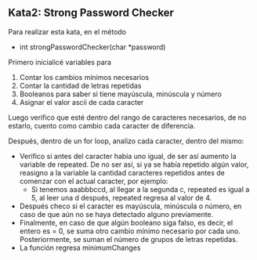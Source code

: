 ## Kata2: Strong Password Checker

Para realizar esta kata, en el método 

* int strongPasswordChecker(char *password)

Primero inicialicé variables para 
1. Contar los cambios mínimos necesarios
2. Contar la cantidad de letras repetidas
3. Booleanos para saber si tiene mayúscula, minúscula y número
4. Asignar el valor ascii de cada caracter

Luego verifico que esté dentro del rango de caracteres necesarios, de no estarlo, cuento como cambio cada caracter de diferencia.

Después, dentro de un for loop, analizo cada caracter, dentro del mismo:
* Verifico si antes del caracter había uno igual, de ser así aumento la variable de repeated. De no ser así, si ya se había repetido algún valor, reasigno a la variable la cantidad caracteres repetidos antes de comenzar con el actual caracter, por ejemplo:
    + Si tenemos aaabbbccd, al llegar a la segunda c, repeated es igual a 5, al leer una d después, repeated regresa al valor de 4.
*  Después checo si el caracter es mayúscula, minúscula o número, en caso de que aún no se haya detectado alguno previamente.
* Finalmente, en caso de que algún booleano siga falso, es decir, el entero es = 0, se suma otro cambio mínimo necesario por cada uno. Posteriormente, se suman el número de grupos de letras repetidas.
* La función regresa minimumChanges

